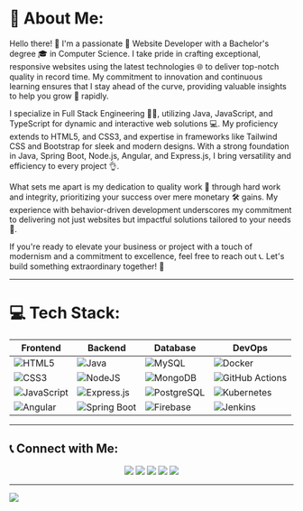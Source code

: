 # 💫 About Me:
Hello there! 👋 I'm a passionate 🚀 Website Developer with a Bachelor's degree 🎓 in Computer Science. I take pride in crafting exceptional, responsive websites using the latest technologies 🌐 to deliver top-notch quality in record time. My commitment to innovation and continuous learning ensures that I stay ahead of the curve, providing valuable insights to help you grow 🌟 rapidly.

I specialize in Full Stack Engineering 👨‍💻, utilizing Java, JavaScript, and TypeScript for dynamic and interactive web solutions 💻. My proficiency extends to HTML5, and CSS3, and expertise in frameworks like Tailwind CSS and Bootstrap for sleek and modern designs. With a strong foundation in Java, Spring Boot, Node.js, Angular, and Express.js, I bring versatility and efficiency to every project 👌.

What sets me apart is my dedication to quality work 🌟 through hard work and integrity, prioritizing your success over mere monetary 🛠️ gains. My experience with behavior-driven development underscores my commitment to delivering not just websites but impactful solutions tailored to your needs 💼.

If you're ready to elevate your business or project with a touch of modernism and a commitment to excellence, feel free to reach out 📞. Let's build something extraordinary together! 🌟

---

# 💻 Tech Stack:

| Frontend | Backend | Database | DevOps |
|----------|---------|----------|--------|
| ![HTML5](https://img.shields.io/badge/html5-%23E34F26.svg?style=for-the-badge&logo=html5&logoColor=white) | ![Java](https://img.shields.io/badge/java-%23ED8B00.svg?style=for-the-badge&logo=openjdk&logoColor=white) | ![MySQL](https://img.shields.io/badge/mysql-4479A1.svg?style=for-the-badge&logo=mysql&logoColor=white) | ![Docker](https://img.shields.io/badge/docker-%230db7ed.svg?style=for-the-badge&logo=docker&logoColor=white) |
| ![CSS3](https://img.shields.io/badge/css3-%231572B6.svg?style=for-the-badge&logo=css3&logoColor=white) | ![NodeJS](https://img.shields.io/badge/node.js-6DA55F?style=for-the-badge&logo=node.js&logoColor=white) | ![MongoDB](https://img.shields.io/badge/MongoDB-%234ea94b.svg?style=for-the-badge&logo=mongodb&logoColor=white) | ![GitHub Actions](https://img.shields.io/badge/github%20actions-%232671E5.svg?style=for-the-badge&logo=githubactions&logoColor=white) |
| ![JavaScript](https://img.shields.io/badge/javascript-%23323330.svg?style=for-the-badge&logo=javascript&logoColor=%23F7DF1E) | ![Express.js](https://img.shields.io/badge/express.js-%23404d59.svg?style=for-the-badge&logo=express&logoColor=%2361DAFB) | ![PostgreSQL](https://img.shields.io/badge/postgresql-%23336791.svg?style=for-the-badge&logo=postgresql&logoColor=white) | ![Kubernetes](https://img.shields.io/badge/kubernetes-%23326ce5.svg?style=for-the-badge&logo=kubernetes&logoColor=white) |
| ![Angular](https://img.shields.io/badge/angular-%23DD0031.svg?style=for-the-badge&logo=angular&logoColor=white) | ![Spring Boot](https://img.shields.io/badge/spring%20boot-%236DB33F.svg?style=for-the-badge&logo=springboot&logoColor=white) | ![Firebase](https://img.shields.io/badge/firebase-%23FFCA28.svg?style=for-the-badge&logo=firebase&logoColor=white) | ![Jenkins](https://img.shields.io/badge/jenkins-%23D24939.svg?style=for-the-badge&logo=jenkins&logoColor=white) |

---

## 📞 Connect with Me:
<div align="center">
  <a href="https://www.linkedin.com/in/satendracoder/"><img src="https://img.shields.io/badge/LinkedIn-%230077B5.svg?style=for-the-badge&logo=linkedin&logoColor=white"></a>
  <a href="https://github.com/satendracoder"><img src="https://img.shields.io/badge/github-%23121011.svg?style=for-the-badge&logo=github&logoColor=white"></a>
  <a href="mailto:satendracaria@gmail.com"><img src="https://img.shields.io/badge/Email-D14836?style=for-the-badge&logo=gmail&logoColor=white"></a>
  <a href="https://www.instagram.com/satendracoder"><img src="https://img.shields.io/badge/Instagram-%23E4405F.svg?style=for-the-badge&logo=instagram&logoColor=white"></a>
  <a href="https://x.com/satendracoder"><img src="https://img.shields.io/badge/X-black.svg?style=for-the-badge&logo=X&logoColor=white"></a>
</div>

---

[![](https://visitcount.itsvg.in/api?id=satendracoder&icon=0&color=0)](https://visitcount.itsvg.in)

<!-- Proudly created with GPRM ( https://gprm.itsvg.in ) -->

